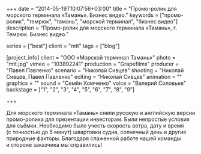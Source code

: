 +++
date = "2014-05-19T10:07:56+03:00"
title = "Промо-ролик для морского терминала «Тамань». Бизнес видео."
keywords = ["промо-ролик", "темрюк", "тамань", "морской терминал", "бизнес видео"]
description = "Промо-ролик для морского терминала «Тамань», г. Темрюк. Бизнес видео."

series = ["best"]
client = "mtt"
tags = ["blog"]

[project_info]
    client = "ООО «Морской терминал Тамань»"
    photo = "mtt.jpg"
    vimeo = "103892241"
    production = "Grapefilms"
    producer = "Павел Павленко"
    scenario = "Николай Сивцев"
    shooting = "Николай Сивцев, Павел Павленко"
    editing = "Николай Сивцев"
    animation = ""
    graphics = ""
    sound = "Семён Хомченко"
    voice = "Валерий Соловьев"
    backstage = ["1", "2", "3", "4", "5", "6", "7", "8", "9"]

+++

Для морского терминала &laquo;Тамань&raquo; сняли русскую и&nbsp;английскую версии промо-ролика для презентации инвесторам. Были непростые условия для съёмки. Необходимо было учесть скорость ветра, дату и&nbsp;время (с&nbsp;точностью до&nbsp;5&nbsp;минут) швартовки судна, солнечный день и&nbsp;другие природные факторы. Благодаря слаженной работе нашей команды и&nbsp;стороне заказчика мы&nbsp;справились!

<!-- Выражаем благодарность стороне клиента, Виктории Перминовой (специалист отдела по&nbsp;связям с&nbsp;общественностью) -->